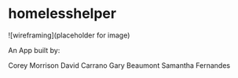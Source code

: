 # homelesshelper


![wireframing](placeholder for image)

An App built by:

Corey Morrison
David Carrano
Gary  Beaumont
Samantha Fernandes


